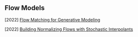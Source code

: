 ## Flow Models

[2022] [Flow Matching for Generative Modeling](https://arxiv.org/abs/2210.02747)

[2022] [Building Normalizing Flows with Stochastic Interpolants](https://arxiv.org/abs/2209.15571)